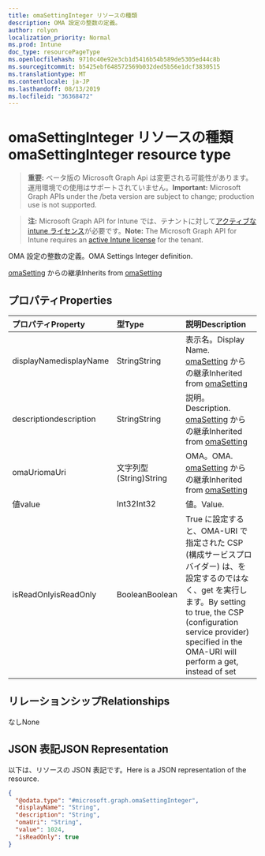 ```yaml
---
title: omaSettingInteger リソースの種類
description: OMA 設定の整数の定義。
author: rolyon
localization_priority: Normal
ms.prod: Intune
doc_type: resourcePageType
ms.openlocfilehash: 9710c40e92e3cb1d5416b54b589de5305ed44c8b
ms.sourcegitcommit: b5425ebf648572569b032ded5b56e1dcf3830515
ms.translationtype: MT
ms.contentlocale: ja-JP
ms.lasthandoff: 08/13/2019
ms.locfileid: "36368472"
---
```

# <a name="omasettinginteger-resource-type"></a><span data-ttu-id="94f40-103">omaSettingInteger リソースの種類</span><span class="sxs-lookup"><span data-stu-id="94f40-103">omaSettingInteger resource type</span></span>

> <span data-ttu-id="94f40-104">**重要:** ベータ版の Microsoft Graph Api は変更される可能性があります。運用環境での使用はサポートされていません。</span><span class="sxs-lookup"><span data-stu-id="94f40-104">**Important:** Microsoft Graph APIs under the /beta version are subject to change; production use is not supported.</span></span>

> <span data-ttu-id="94f40-105">**注:** Microsoft Graph API for Intune では、テナントに対して[アクティブな intune ライセンス](https://go.microsoft.com/fwlink/?linkid=839381)が必要です。</span><span class="sxs-lookup"><span data-stu-id="94f40-105">**Note:** The Microsoft Graph API for Intune requires an [active Intune license](https://go.microsoft.com/fwlink/?linkid=839381) for the tenant.</span></span>

<span data-ttu-id="94f40-106">OMA 設定の整数の定義。</span><span class="sxs-lookup"><span data-stu-id="94f40-106">OMA Settings Integer definition.</span></span>


<span data-ttu-id="94f40-107">[omaSetting](../resources/intune-deviceconfig-omasetting.md) からの継承</span><span class="sxs-lookup"><span data-stu-id="94f40-107">Inherits from [omaSetting](../resources/intune-deviceconfig-omasetting.md)</span></span>

## <a name="properties"></a><span data-ttu-id="94f40-108">プロパティ</span><span class="sxs-lookup"><span data-stu-id="94f40-108">Properties</span></span>
|<span data-ttu-id="94f40-109">プロパティ</span><span class="sxs-lookup"><span data-stu-id="94f40-109">Property</span></span>|<span data-ttu-id="94f40-110">型</span><span class="sxs-lookup"><span data-stu-id="94f40-110">Type</span></span>|<span data-ttu-id="94f40-111">説明</span><span class="sxs-lookup"><span data-stu-id="94f40-111">Description</span></span>|
|:---|:---|:---|
|<span data-ttu-id="94f40-112">displayName</span><span class="sxs-lookup"><span data-stu-id="94f40-112">displayName</span></span>|<span data-ttu-id="94f40-113">String</span><span class="sxs-lookup"><span data-stu-id="94f40-113">String</span></span>|<span data-ttu-id="94f40-114">表示名。</span><span class="sxs-lookup"><span data-stu-id="94f40-114">Display Name.</span></span> <span data-ttu-id="94f40-115">[omaSetting](../resources/intune-deviceconfig-omasetting.md) からの継承</span><span class="sxs-lookup"><span data-stu-id="94f40-115">Inherited from [omaSetting](../resources/intune-deviceconfig-omasetting.md)</span></span>|
|<span data-ttu-id="94f40-116">description</span><span class="sxs-lookup"><span data-stu-id="94f40-116">description</span></span>|<span data-ttu-id="94f40-117">String</span><span class="sxs-lookup"><span data-stu-id="94f40-117">String</span></span>|<span data-ttu-id="94f40-118">説明。</span><span class="sxs-lookup"><span data-stu-id="94f40-118">Description.</span></span> <span data-ttu-id="94f40-119">[omaSetting](../resources/intune-deviceconfig-omasetting.md) からの継承</span><span class="sxs-lookup"><span data-stu-id="94f40-119">Inherited from [omaSetting](../resources/intune-deviceconfig-omasetting.md)</span></span>|
|<span data-ttu-id="94f40-120">omaUri</span><span class="sxs-lookup"><span data-stu-id="94f40-120">omaUri</span></span>|<span data-ttu-id="94f40-121">文字列型 (String)</span><span class="sxs-lookup"><span data-stu-id="94f40-121">String</span></span>|<span data-ttu-id="94f40-122">OMA。</span><span class="sxs-lookup"><span data-stu-id="94f40-122">OMA.</span></span> <span data-ttu-id="94f40-123">[omaSetting](../resources/intune-deviceconfig-omasetting.md) からの継承</span><span class="sxs-lookup"><span data-stu-id="94f40-123">Inherited from [omaSetting](../resources/intune-deviceconfig-omasetting.md)</span></span>|
|<span data-ttu-id="94f40-124">値</span><span class="sxs-lookup"><span data-stu-id="94f40-124">value</span></span>|<span data-ttu-id="94f40-125">Int32</span><span class="sxs-lookup"><span data-stu-id="94f40-125">Int32</span></span>|<span data-ttu-id="94f40-126">値。</span><span class="sxs-lookup"><span data-stu-id="94f40-126">Value.</span></span>|
|<span data-ttu-id="94f40-127">isReadOnly</span><span class="sxs-lookup"><span data-stu-id="94f40-127">isReadOnly</span></span>|<span data-ttu-id="94f40-128">Boolean</span><span class="sxs-lookup"><span data-stu-id="94f40-128">Boolean</span></span>|<span data-ttu-id="94f40-129">True に設定すると、OMA-URI で指定された CSP (構成サービスプロバイダー) は、を設定するのではなく、get を実行します。</span><span class="sxs-lookup"><span data-stu-id="94f40-129">By setting to true, the CSP (configuration service provider) specified in the OMA-URI will perform a get, instead of set</span></span>|

## <a name="relationships"></a><span data-ttu-id="94f40-130">リレーションシップ</span><span class="sxs-lookup"><span data-stu-id="94f40-130">Relationships</span></span>
<span data-ttu-id="94f40-131">なし</span><span class="sxs-lookup"><span data-stu-id="94f40-131">None</span></span>

## <a name="json-representation"></a><span data-ttu-id="94f40-132">JSON 表記</span><span class="sxs-lookup"><span data-stu-id="94f40-132">JSON Representation</span></span>
<span data-ttu-id="94f40-133">以下は、リソースの JSON 表記です。</span><span class="sxs-lookup"><span data-stu-id="94f40-133">Here is a JSON representation of the resource.</span></span>
<!-- {
  "blockType": "resource",
  "@odata.type": "microsoft.graph.omaSettingInteger"
}
-->
``` json
{
  "@odata.type": "#microsoft.graph.omaSettingInteger",
  "displayName": "String",
  "description": "String",
  "omaUri": "String",
  "value": 1024,
  "isReadOnly": true
}
```



